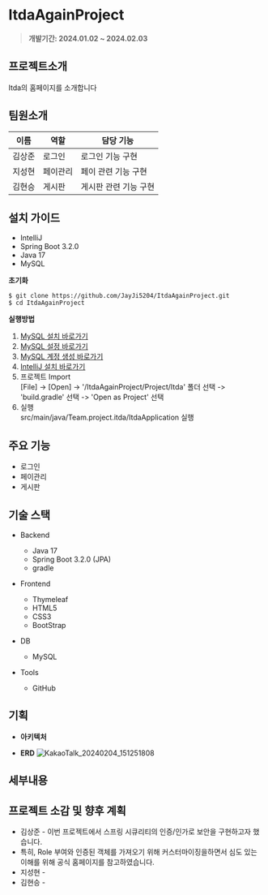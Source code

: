 # ItdaAgainProject

> **개발기간: 2024.01.02 ~ 2024.02.03**

## 프로젝트소개

Itda의 홈페이지를 소개합니다

## 팀원소개

| 이름 | 역할| 담당 기능 | 
| --- | --- | --- |
| 김상준 | 로그인 | 로그인 기능 구현  |
| 지성현 | 페이관리 | 페이 관련 기능 구현 |
| 김현승 | 게시판 | 게시판 관련 기능 구현 |

## 설치 가이드
- IntelliJ 
- Spring Boot 3.2.0
- Java 17
- MySQL

**초기화**  

    $ git clone https://github.com/JayJi5204/ItdaAgainProject.git 
    $ cd ItdaAgainProject

**실행방법**
1. [MySQL 설치 바로가기](https://dev.mysql.com/downloads/windows/installer/)  
2. [MySQL 설정 바로가기](https://jayji5204.tistory.com/7) 
3. [MySQL 계정 생성 바로가기](https://jayji5204.tistory.com/9)  
4. [IntelliJ 설치 바로가기](https://www.jetbrains.com/ko-kr/idea/download/?section=windows)  
5. 프로젝트 Import  
    [File] -> [Open] -> '/ItdaAgainProject/Project/Itda' 폴더 선택 -> 'build.gradle' 선택 -> 'Open as Project' 선택
6. 실행  
    src/main/java/Team.project.itda/ItdaApplication 실행
## 주요 기능

- 로그인
- 페이관리
- 게시판

## 기술 스택

- Backend
  - Java 17
  - Spring Boot 3.2.0 (JPA)
  - gradle
    
- Frontend    
  - Thymeleaf
  - HTML5
  - CSS3
  - BootStrap

- DB
  - MySQL

- Tools
  - GitHub

## 기획

- **아키텍처**   

- **ERD**
![KakaoTalk_20240204_151251808](https://github.com/JayJi5204/ItdaAgainProject/assets/126458483/8fcaf320-2a8b-40a3-9613-49d74236bae2)  


## 세부내용



## 프로젝트 소감 및 향후 계획
- 김상준 - 이번 프로젝트에서 스프링 시큐리티의 인증/인가로 보안을 구현하고자 했습니다.
- 특히, Role 부여와 인증된 객체를 가져오기 위해 커스터마이징을하면서 심도 있는 이해를 위해 공식 홈페이지를 참고하였습니다.
- 지성현 -
- 김현승 - 
